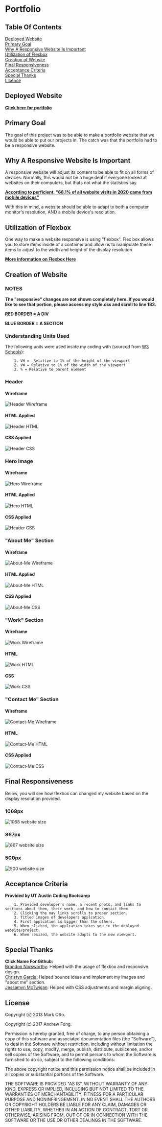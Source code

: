 # Portfolio


## Table Of Contents
   [Deployed Website](#Deployed-Website)  
   [Primary Goal](#Primary-Goal)  
   [Why A Responsive Website Is Important](#Why-A-Responsive-Website-Is-Important)  
   [Utilization of Flexbox](#Utilization-of-Flexbox)  
   [Creation of Website](#Creation-of-Website)  
   [Final Responsiveness](#Final-Responsiveness)  
   [Acceptance Criteria](#Acceptance-Criteria)  
   [Special Thanks](#Special-Thanks)  
   [License](#License)  

## Deployed Website
[**Click here for portfolio**](https://jguiro09.github.io/Portfolio/)

## Primary Goal
The goal of this project was to be able to make a portfolio website that we would be able to put our projects in. The catch was that the portfolio had to be a responsive website.

## Why A Responsive Website Is Important
A responsive website will adjust its content to be able to fit on all forms of devices. Normally, this would not be a huge deal if everyone looked at websites on their computers, but thats not what the statistics say.

[**According to perficient, "68.1% of all website visits in 2020 came from mobile devices"**](https://www.perficient.com/insights/research-hub/mobile-vs-desktop-usage)

With this in mind, a website should be able to adapt to both a computer monitor's resolution, AND a mobile device's resolution.

## Utilization of Flexbox
One way to make a website responsive is using "flexbox". Flex box allows you to store items inside of a container and allow us to manipulate these items to adjust to the width and height of the display resolution.

[**More Information on Flexbox Here**](https://css-tricks.com/snippets/css/a-guide-to-flexbox/#background)


## Creation of Website


### NOTES
**The "responsive" changes are not shown completely here. If you would like to see that portion, please access my style.css and scroll to line 183.**

**RED BORDER = A DIV**

**BLUE BORDER = A SECTION**

### Understanding Units Used
The following units were used inside my coding with (sourced from [W3 Schools](https://www.w3schools.com/cssref/css_units.asp)):
```
    1. VH =  Relative to 1% of the height of the viewport
    2. VW = Relative to 1% of the width of the viewport
    3. % = Relative to parent element
```

### **Header**
#### Wireframe
<img src = "./assets/photos/README/HeaderWireframe.png" alt = "Header Wireframe">

#### HTML Applied
<img src = "./assets/photos/README/HeaderHTML.png" alt = "Header HTML">

#### CSS Applied
<img src = "./assets/photos/README/HeaderCSS.png" alt = "Header CSS">

### **Hero Image**
#### Wireframe
<img src = "./assets/photos/README/HeroWireframe.png" alt = "Hero Wireframe">

#### HTML Applied
<img src = "./assets/photos/README/HeroHTML.png" alt = "Hero HTML">

#### CSS Applied
<img src = "./assets/photos/README/HeroCSS.png" alt = "Header CSS">

### **"About Me" Section**
#### Wireframe
<img src = "./assets/photos/README/AboutMeWireframe.png" alt = "About-Me Wireframe">

#### HTML Applied
<img src = "./assets/photos/README/AboutMeHTML.png" alt = "About-Me HTML">

#### CSS Applied
<img src = "./assets/photos/README/AboutMeCSS.png" alt = "About-Me CSS">

### **"Work" Section**
#### Wireframe
<img src = "./assets/photos/README/WorkWireframe.png" alt = "Work Wireframe">

#### HTML
<img src = "./assets/photos/README/WorkHTML.png" alt = "Work HTML">

#### CSS
<img src = "./assets/photos/README/WorkCSS.png" alt = "Work CSS">

### **"Contact Me" Section**
#### Wireframe
<img src = "./assets/photos/README/ContactMeWireframe.png" alt = "Contact-Me Wireframe">

#### HTML
<img src = "./assets/photos/README/ContactMeHTML.png" alt = "Contact-Me HTML">

#### CSS Applied
<img src = "./assets/photos/README/ContactMeCSS.png" alt = "Contact-Me CSS">

## Final Responsiveness
Below, you will see how flexbox can changed my website based on the display resolution provided.

### **1068px**  
<img src = "./assets/photos/README/Website1.png" alt = "1068 website size">

### **867px**  
<img src = "./assets/photos/README/Website2.png" alt = "867 website size">

### **500px**  
<img src = "./assets/photos/README/Website3.png" alt = "500 website size">

## Acceptance Criteria
**Provided by UT Austin Coding Bootcamp**
```
    1. Provided developer's name, a recent photo, and links to sections about them, their work, and how to contact them.
    2. Clicking the nav links scrolls to proper section.
    3. Titled images of developers applcation.
    4. First applcation is bigger than the others.
    5. When clicked, the applcation takes you to the deployed website/project.
    6. When resized, the website adapts to the new viewport. 
```
## Special Thanks
**Click Name For Github:**  
[Brandon Norsworthy](https://github.com/brandonnorsworthy): Helped with the usage of flexbox and responsive design.  
[Christyn Garcia](https://github.com/christyns92): Helped bounce ideas and implement my images and "about me" section.  
[Jessamyn McTwigan](https://github.com/jessamyn27): Helped with CSS adjustments and margin aligning.
## License
Copyright (c) 2013 Mark Otto.

Copyright (c) 2017 Andrew Fong.

Permission is hereby granted, free of charge, to any person obtaining a copy of this software and associated documentation files (the "Software"), to deal in the Software without restriction, including without limitation the rights to use, copy, modify, merge, publish, distribute, sublicense, and/or sell copies of the Software, and to permit persons to whom the Software is furnished to do so, subject to the following conditions:

The above copyright notice and this permission notice shall be included in all copies or substantial portions of the Software.

THE SOFTWARE IS PROVIDED "AS IS", WITHOUT WARRANTY OF ANY KIND, EXPRESS OR IMPLIED, INCLUDING BUT NOT LIMITED TO THE WARRANTIES OF MERCHANTABILITY, FITNESS FOR A PARTICULAR PURPOSE AND NONINFRINGEMENT. IN NO EVENT SHALL THE AUTHORS OR COPYRIGHT HOLDERS BE LIABLE FOR ANY CLAIM, DAMAGES OR OTHER LIABILITY, WHETHER IN AN ACTION OF CONTRACT, TORT OR OTHERWISE, ARISING FROM, OUT OF OR IN CONNECTION WITH THE SOFTWARE OR THE USE OR OTHER DEALINGS IN THE SOFTWARE.
